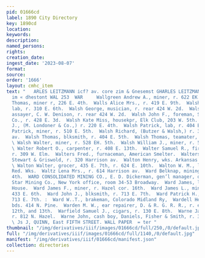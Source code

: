 ```yaml
---
pid: 01666cd
label: 1890 City Directory
key: 1890cd
location: 
keywords: 
description: 
named_persons: 
rights: 
creation_date: 
ingest_date: '2023-08-07'
format: 
source: 
order: '1666'
layout: cmhc_item
text: "   ARLES LEITZMANN icf? av. core zim & Gnesemst GHARLES LEITZMANN tse? av.,‘core
  im « dhestont WAL 253  WAR     Wallgreen Andrew A., miner, r. 622 EK. 9th.  Walling
  Thomas, miner r, 226 E. 4th.  Walls Alice Mrs., r. 419 E. 9th.  Walsh Anthony E.,
  lab, r. 310 E. 6th.  Walsh George, musician, r. rear 424 W. 2d.  Walsh George W.,
  assayer, C. W. Denison, r. rear 424 W. 2d.  Walsh John F., foreman, Synclinal Mining
  Co., r. 428 E. 3d.  Walsh Kate Miss, housekpr, Elk Club, 203 W. 5th.  Walsh Michael
  J., (M. Londoner & Co.,) r. 220 E. 4th.  Walsh Patrick, lab, r. 404 E. 5th.  Walsh
  Patrick, miner, r. 510 E. 5th.  Walsh Richard, (Butzer & Walsh,) r. 300 Harrison
  av.  Walsh Thomas, blksmith, r. 404 E. 5th.  Walsh Thomas, teamater, r. 605 E. 5th.
  \ Walsh Walter, miner, r. 528 EH. 5th.  Walsh William J., miner, r. 510 E. 4th.
  \ Walter Robert O., carpenter, r. 408 E. 13th.  Walter Samuel R., fireman, Gas Works,
  r. 309 W. Elm.  Walters Fred., furnaceman, American Smelter.  Walters Peter, with
  Stewart & Griswold, r. 320 Harrison av.  Walton Henry, wks. Arkansas Valley Smelter.
  \ Walton Walter, grocer, 435 E. 7th, r. 624 E. 10th.  Walton W. M., lab, Harrison
  Red. Wks.  Waltz Lena Mrs., r. 614 Harrison av.  Ward Belknap, mining, r. 305 W.
  4th.  WARD CONSOLIDATED MINING CO., E. D. Dickerman, gen’l manager, office Morning
  Star Mining Co., New York office, room 34-53 Broadway.  Ward James, lab, r. American
  House.  Ward James F., miner, r. Hazel cor. 16th.  Ward James L., mine supt, r.
  433 E. 6th.  Ward John J., blksmith, r. 713 E. 7th.  Ward Patrick H., miner. r.
  713 E. 7th. :  Ward W..T., brakeman, Colorado Midland Ry,  Wardell Henry S., miner,
  bds. 414 N. Pine.  Warden M. W., ear repairer, D. & R. G. R. R., r. es. Hazel bet.
  12th, and 13th.  Warfield Samuel J., cigars, r. 130 E. 8th.  Warne James, miner,
  r. 812 N. Hazel.  Warne John, cash boy, Daniels, Fisher & Smith, r. 327 E. 7th.
  \ Js J, QUINN, East FIFTH STREET. WALL PAPER  = ter "
thumbnail: "/img/derivatives/iiif/images/01666cd/full/250,/0/default.jpg"
full: "/img/derivatives/iiif/images/01666cd/full/1140,/0/default.jpg"
manifest: "/img/derivatives/iiif/01666cd/manifest.json"
collection: directories
---
```

